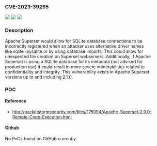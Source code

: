 ### [CVE-2023-39265](https://cve.mitre.org/cgi-bin/cvename.cgi?name=CVE-2023-39265)
![](https://img.shields.io/static/v1?label=Product&message=Apache%20Superset&color=blue)
![](https://img.shields.io/static/v1?label=Version&message=0%3C%3D%202.1.0%20&color=brighgreen)
![](https://img.shields.io/static/v1?label=Vulnerability&message=CWE-20%20Improper%20Input%20Validation&color=brighgreen)

### Description

Apache Superset would allow for SQLite database connections to be incorrectly registered when an attacker uses alternative driver names like sqlite+pysqlite or by using database imports. This could allow for unexpected file creation on Superset webservers. Additionally, if Apache Superset is using a SQLite database for its metadata (not advised for production use) it could result in more severe vulnerabilities related to confidentiality and integrity. This vulnerability exists in Apache Superset versions up to and including 2.1.0.

### POC

#### Reference
- http://packetstormsecurity.com/files/175094/Apache-Superset-2.0.0-Remote-Code-Execution.html

#### Github
No PoCs found on GitHub currently.

